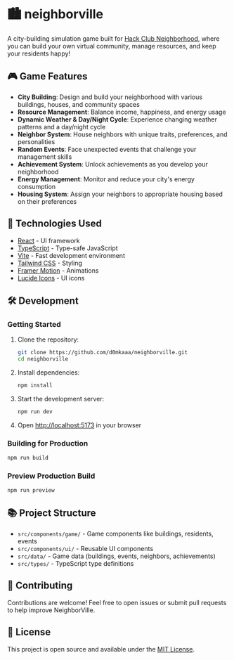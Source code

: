 # 🏙️ neighborville

A city-building simulation game built for [Hack Club Neighborhood](https://neighborhood.hackclub.com/), where you can build your own virtual community, manage resources, and keep your residents happy!

## 🎮 Game Features

- **City Building**: Design and build your neighborhood with various buildings, houses, and community spaces
- **Resource Management**: Balance income, happiness, and energy usage
- **Dynamic Weather & Day/Night Cycle**: Experience changing weather patterns and a day/night cycle
- **Neighbor System**: House neighbors with unique traits, preferences, and personalities
- **Random Events**: Face unexpected events that challenge your management skills
- **Achievement System**: Unlock achievements as you develop your neighborhood
- **Energy Management**: Monitor and reduce your city's energy consumption
- **Housing System**: Assign your neighbors to appropriate housing based on their preferences

## 🚀 Technologies Used

- [React](https://react.dev/) - UI framework
- [TypeScript](https://www.typescriptlang.org/) - Type-safe JavaScript
- [Vite](https://vitejs.dev/) - Fast development environment
- [Tailwind CSS](https://tailwindcss.com/) - Styling
- [Framer Motion](https://www.framer.com/motion/) - Animations
- [Lucide Icons](https://lucide.dev/) - UI icons

## 🛠️ Development

### Getting Started

1. Clone the repository:
   ```bash
   git clone https://github.com/d0mkaaa/neighborville.git
   cd neighborville
   ```

2. Install dependencies:
   ```bash
   npm install
   ```

3. Start the development server:
   ```bash
   npm run dev
   ```

4. Open [http://localhost:5173](http://localhost:5173) in your browser

### Building for Production

```bash
npm run build
```

### Preview Production Build

```bash
npm run preview
```

## 📚 Project Structure

- `src/components/game/` - Game components like buildings, residents, events
- `src/components/ui/` - Reusable UI components
- `src/data/` - Game data (buildings, events, neighbors, achievements)
- `src/types/` - TypeScript type definitions

## 👥 Contributing

Contributions are welcome! Feel free to open issues or submit pull requests to help improve NeighborVille.

## 📜 License

This project is open source and available under the [MIT License](LICENSE).
